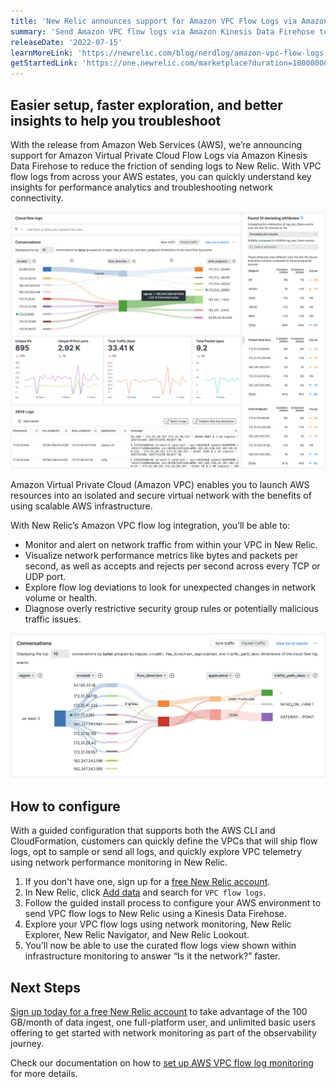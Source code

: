 ```yaml
---
title: 'New Relic announces support for Amazon VPC Flow Logs via Amazon Kinesis Data Firehose'
summary: 'Send Amazon VPC flow logs via Amazon Kinesis Data Firehose to reduce Amazon CloudWatch related costs and to explore and navigate flow logs across the technology estate'
releaseDate: '2022-07-15'
learnMoreLink: 'https://newrelic.com/blog/nerdlog/amazon-vpc-flow-logs'
getStartedLink: 'https://one.newrelic.com/marketplace?duration=1800000&state=79e952e9-b09e-3343-2a9c-481337ff28ac'
---
```

## Easier setup, faster exploration, and better insights to help you troubleshoot

With the release from Amazon Web Services (AWS), we’re announcing support for Amazon Virtual Private Cloud Flow Logs via Amazon Kinesis Data Firehose to reduce the friction of sending logs to New Relic. With VPC flow logs from across your AWS estates, you can quickly understand key insights for performance analytics and troubleshooting network connectivity.

![Cloud flow logs page overview](./images/1_cloudflowlogs_overview.png "Cloud flow logs page overview")

Amazon Virtual Private Cloud (Amazon VPC) enables you to launch AWS resources into an isolated and secure virtual network with the benefits of using scalable AWS infrastructure.

With New Relic’s Amazon VPC flow log integration, you’ll be able to:

* Monitor and alert on network traffic from within your VPC in New Relic.
* Visualize network performance metrics like bytes and packets per second, as well as accepts and rejects per second across every TCP or UDP port.
* Explore flow log deviations to look for unexpected changes in network volume or health.
* Diagnose overly restrictive security group rules or potentially malicious traffic issues.

![Sankey view for VPC flow logs](./images/4_cloudflowlogs_conversations.png "Sankey view for VPC flow logs")

## How to configure

With a guided configuration that supports both the AWS CLI and CloudFormation, customers can quickly define the VPCs that will ship flow logs, opt to sample or send all logs, and quickly explore VPC telemetry using network performance monitoring in New Relic.

1. If you don't have one, sign up for a [free New Relic account](https://newrelic.com/signup).
2. In New Relic, click [Add data](https://one.newrelic.com/marketplace?duration=1800000&state=79e952e9-b09e-3343-2a9c-481337ff28ac) and search for `VPC flow logs`.
3. Follow the guided install process to configure your AWS environment to send VPC flow logs to New Relic using a Kinesis Data Firehose.
4. Explore your VPC flow logs using network monitoring, New Relic Explorer, New Relic Navigator, and New Relic Lookout.
5. You’ll now be able to use the curated flow logs view shown within infrastructure monitoring to answer “Is it the network?” faster.

## Next Steps

[Sign up today for a free New Relic account](https://newrelic.com/signup) to take advantage of the 100 GB/month of data ingest, one full-platform user, and unlimited basic users offering to get started with network monitoring as part of the observability journey.

Check our documentation on how to [set up AWS VPC flow log monitoring](/docs/network-performance-monitoring/setup-performance-monitoring/cloud-flow-logs/aws-vpc-flow-log-monitoring) for more details. 

